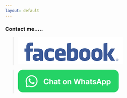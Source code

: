 ```yaml
---
layout: default
---
```


### Contact me.....
> [![Octocat](./images.png)](https://fb.com/772sabbir)

> [![Octocat](./WhatsAppButtonGreenSmall.png)](https://wa.me/8801571144383)

